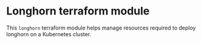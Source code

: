 # Longhorn terraform module

This `longhorn` terraform module helps manage resources required to deploy 
longhorn on a Kubernetes cluster.


